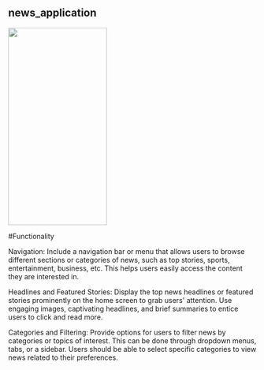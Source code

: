 ## news_application 


<img src="https://github.com/SKeval/news_application/assets/100701924/991e7f68-7481-46c7-8dfc-81e06841a331" data-canonical-src="https://github.com/SKeval/news_application/assets/100701924/991e7f68-7481-46c7-8dfc-81e06841a331" width="200" height="400" />

#Functionality

Navigation: Include a navigation bar or menu that allows users to browse different sections or categories of news, such as top stories, sports, entertainment, business, etc. This helps users easily access the content they are interested in.

Headlines and Featured Stories: Display the top news headlines or featured stories prominently on the home screen to grab users' attention. Use engaging images, captivating headlines, and brief summaries to entice users to click and read more.

Categories and Filtering: Provide options for users to filter news by categories or topics of interest. This can be done through dropdown menus, tabs, or a sidebar. Users should be able to select specific categories to view news related to their preferences.


